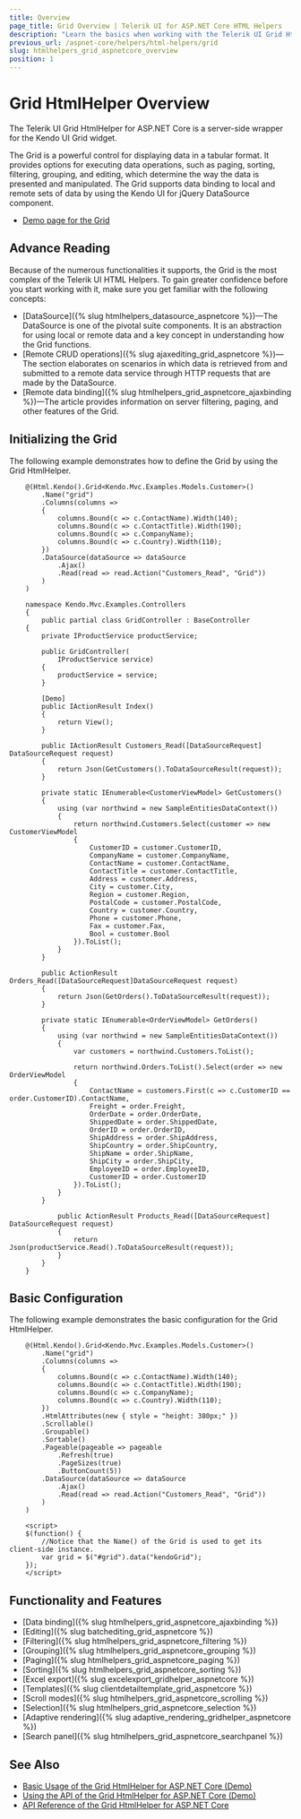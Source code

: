 ```yaml
---
title: Overview
page_title: Grid Overview | Telerik UI for ASP.NET Core HTML Helpers
description: "Learn the basics when working with the Telerik UI Grid HtmlHelper for ASP.NET Core (MVC 6 or ASP.NET Core MVC)."
previous_url: /aspnet-core/helpers/html-helpers/grid
slug: htmlhelpers_grid_aspnetcore_overview
position: 1
---
```


# Grid HtmlHelper Overview

The Telerik UI Grid HtmlHelper for ASP.NET Core is a server-side wrapper for the Kendo UI Grid widget.

The Grid is a powerful control for displaying data in a tabular format. It provides options for executing data operations, such as paging, sorting, filtering, grouping, and editing, which determine the way the data is presented and manipulated. The Grid supports data binding to local and remote sets of data by using the Kendo UI for jQuery DataSource component.

* [Demo page for the Grid](https://demos.telerik.com/aspnet-core/grid/index)

## Advance Reading

Because of the numerous functionalities it supports, the Grid is the most complex of the Telerik UI HTML Helpers. To gain greater confidence before you start working with it, make sure you get familiar with the following concepts:

* [DataSource]({% slug htmlhelpers_datasource_aspnetcore %})&mdash;The DataSource is one of the pivotal suite components. It is an abstraction for using local or remote data and a key concept in understanding how the Grid functions.
* [Remote CRUD operations]({% slug ajaxediting_grid_aspnetcore %})&mdash;The section elaborates on scenarios in which data is retrieved from and submitted to a remote data service through HTTP requests that are made by the DataSource.
* [Remote data binding]({% slug htmlhelpers_grid_aspnetcore_ajaxbinding %})&mdash;The article provides information on server filtering, paging, and other features of the Grid.

## Initializing the Grid

The following example demonstrates how to define the Grid by using the Grid HtmlHelper.

```Razor
    @(Html.Kendo().Grid<Kendo.Mvc.Examples.Models.Customer>()
		.Name("grid")
		.Columns(columns =>
		{
			columns.Bound(c => c.ContactName).Width(140);
			columns.Bound(c => c.ContactTitle).Width(190);
			columns.Bound(c => c.CompanyName);
			columns.Bound(c => c.Country).Width(110);
		})
		.DataSource(dataSource => dataSource
			.Ajax()
			.Read(read => read.Action("Customers_Read", "Grid"))
		)
    )
```
```Controller
    namespace Kendo.Mvc.Examples.Controllers
    {
	    public partial class GridController : BaseController
    {
        private IProductService productService;

        public GridController(
            IProductService service)
        {
			productService = service;
		}

        [Demo]
        public IActionResult Index()
        {
            return View();
        }

		public IActionResult Customers_Read([DataSourceRequest] DataSourceRequest request)
		{
			return Json(GetCustomers().ToDataSourceResult(request));
		}

		private static IEnumerable<CustomerViewModel> GetCustomers()
		{
            using (var northwind = new SampleEntitiesDataContext())
            {
                return northwind.Customers.Select(customer => new CustomerViewModel
                {
                    CustomerID = customer.CustomerID,
                    CompanyName = customer.CompanyName,
                    ContactName = customer.ContactName,
                    ContactTitle = customer.ContactTitle,
                    Address = customer.Address,
                    City = customer.City,
                    Region = customer.Region,
                    PostalCode = customer.PostalCode,
                    Country = customer.Country,
                    Phone = customer.Phone,
                    Fax = customer.Fax,
                    Bool = customer.Bool
                }).ToList();
            }
		}

		public ActionResult Orders_Read([DataSourceRequest]DataSourceRequest request)
		{
			return Json(GetOrders().ToDataSourceResult(request));
		}

		private static IEnumerable<OrderViewModel> GetOrders()
		{
            using (var northwind = new SampleEntitiesDataContext())
            {
                var customers = northwind.Customers.ToList();

                return northwind.Orders.ToList().Select(order => new OrderViewModel
                {
                    ContactName = customers.First(c => c.CustomerID == order.CustomerID).ContactName,
                    Freight = order.Freight,
                    OrderDate = order.OrderDate,
                    ShippedDate = order.ShippedDate,
                    OrderID = order.OrderID,
                    ShipAddress = order.ShipAddress,
                    ShipCountry = order.ShipCountry,
                    ShipName = order.ShipName,
                    ShipCity = order.ShipCity,
                    EmployeeID = order.EmployeeID,
                    CustomerID = order.CustomerID
                }).ToList();
            }
		}

            public ActionResult Products_Read([DataSourceRequest] DataSourceRequest request)
            {
                return Json(productService.Read().ToDataSourceResult(request));
            }
        }
    }
```

## Basic Configuration

The following example demonstrates the basic configuration for the Grid HtmlHelper.

```
    @(Html.Kendo().Grid<Kendo.Mvc.Examples.Models.Customer>()
		.Name("grid")
		.Columns(columns =>
		{
			columns.Bound(c => c.ContactName).Width(140);
			columns.Bound(c => c.ContactTitle).Width(190);
			columns.Bound(c => c.CompanyName);
			columns.Bound(c => c.Country).Width(110);
		})
		.HtmlAttributes(new { style = "height: 380px;" })
		.Scrollable()
		.Groupable()
		.Sortable()
		.Pageable(pageable => pageable
			.Refresh(true)
			.PageSizes(true)
			.ButtonCount(5))
		.DataSource(dataSource => dataSource
			.Ajax()
			.Read(read => read.Action("Customers_Read", "Grid"))
		)
    )

    <script>
    $(function() {
        //Notice that the Name() of the Grid is used to get its client-side instance.
        var grid = $("#grid").data("kendoGrid");
    });
    </script>
```

## Functionality and Features

* [Data binding]({% slug htmlhelpers_grid_aspnetcore_ajaxbinding %})
* [Editing]({% slug batchediting_grid_aspnetcore %})
* [Filtering]({% slug htmlhelpers_grid_aspnetcore_filtering %})
* [Grouping]({% slug htmlhelpers_grid_aspnetcore_grouping %})
* [Paging]({% slug htmlhelpers_grid_aspnetcore_paging %})
* [Sorting]({% slug htmlhelpers_grid_aspnetcore_sorting %})
* [Excel export]({% slug excelexport_gridhelper_aspnetcore %})
* [Templates]({% slug clientdetailtemplate_grid_aspnetcore %})
* [Scroll modes]({% slug htmlhelpers_grid_aspnetcore_scrolling %})
* [Selection]({% slug htmlhelpers_grid_aspnetcore_selection %})
* [Adaptive rendering]({% slug adaptive_rendering_gridhelper_aspnetcore %})
* [Search panel]({% slug htmlhelpers_grid_aspnetcore_searchpanel %})

## See Also

* [Basic Usage of the Grid HtmlHelper for ASP.NET Core (Demo)](https://demos.telerik.com/aspnet-core/grid/index)
* [Using the API of the Grid HtmlHelper for ASP.NET Core (Demo)](https://demos.telerik.com/aspnet-core/grid/api)
* [API Reference of the Grid HtmlHelper for ASP.NET Core](/api/grid)
